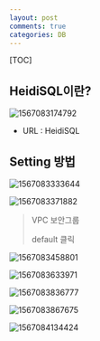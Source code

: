 ```yaml
---
layout: post
comments: true
categories: DB
---
```


[TOC]

## **HeidiSQL이란?**

![1567083174792](C:\Users\jklh0\AppData\Roaming\Typora\typora-user-images\1567083174792.png)



- URL : HeidiSQL

## **Setting 방법**

![1567083333644](C:\Users\jklh0\AppData\Roaming\Typora\typora-user-images\1567083333644.png)





![1567083371882](C:\Users\jklh0\AppData\Roaming\Typora\typora-user-images\1567083371882.png)

> VPC 보안그룹
>
> default 클릭



![1567083458801](C:\Users\jklh0\AppData\Roaming\Typora\typora-user-images\1567083458801.png)





![1567083633971](C:\Users\jklh0\AppData\Roaming\Typora\typora-user-images\1567083633971.png)



![1567083836777](C:\Users\jklh0\AppData\Roaming\Typora\typora-user-images\1567083836777.png)





![1567083867675](C:\Users\jklh0\AppData\Roaming\Typora\typora-user-images\1567083867675.png)





![1567084134424](C:\Users\jklh0\AppData\Roaming\Typora\typora-user-images\1567084134424.png)